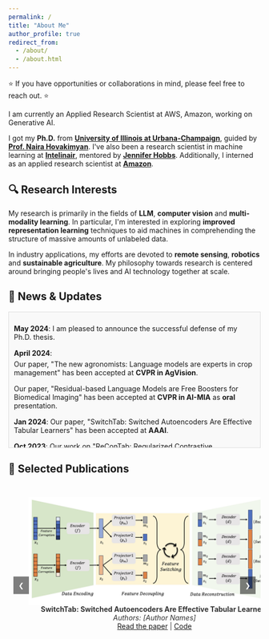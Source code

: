 ```yaml
---
permalink: /
title: "About Me"
author_profile: true
redirect_from: 
  - /about/
  - /about.html
---
```


⭐ If you have opportunities or collaborations in mind, please feel free to reach out. ⭐

I am currently an Applied Research Scientist at AWS, Amazon, working on Generative AI.

I got my **Ph.D.** from [**University of Illinois at Urbana-Champaign**](https://illinois.edu/), guided by [**Prof. Naira Hovakimyan**](https://naira.mechse.illinois.edu/sciencex_teams/naira-hovakimyan/). I've also been a research scientist in machine learning at [**Intelinair**](https://www.intelinair.com/), mentored by [**Jennifer Hobbs**](https://scholar.google.com/citations?user=zeWhseAAAAAJ&hl=en). Additionally, I interned as an applied research scientist at [**Amazon**](https://www.amazon.jobs/en/teams/buyer-risk-prevention).

## 🔍 **Research Interests**

My research is primarily in the fields of **LLM**, **computer vision** and **multi-modality learning**. In particular, I'm interested in exploring **improved representation learning** techniques to aid machines in comprehending the structure of massive amounts of unlabeled data.

In industry applications, my efforts are devoted to **remote sensing**, **robotics** and **sustainable agriculture**. My philosophy towards research is centered around bringing people's lives and AI technology together at scale. 



<!-- Scrollable News Section -->
<div class="news-container">
  <h2>📰 News & Updates</h2>
  <div class="news-updates">
    <ul>
      <li><strong>May 2024</strong>: I am pleased to announce the successful defense of my Ph.D. thesis.</li>
      <li><strong>April 2024</strong>:
        <ul>
          <li>Our paper, "The new agronomists: Language models are experts in crop management" has been accepted at <strong>CVPR in AgVision</strong>.</li>
          <li>Our paper, "Residual-based Language Models are Free Boosters for Biomedical Imaging" has been accepted at <strong>CVPR in AI-MIA</strong> as <strong>oral</strong> presentation.</li>
        </ul>
      </li>
      <li><strong>Jan 2024</strong>: Our paper, "SwitchTab: Switched Autoencoders Are Effective Tabular Learners" has been accepted at <strong>AAAI</strong>.</li>
      <li><strong>Oct 2023</strong>: Our work on "ReConTab: Regularized Contrastive Representation Learning for Tabular Data" has been accepted at <strong>NeurIPS</strong> workshop.</li>
      <li><strong>September 2023</strong>: Our paper titled "Balanced Training for Sparse GANs" has been accepted at <strong>NeurIPS</strong>.</li>
      <li><strong>July 2023</strong>: 
        <ul>
          <li>Our paper, "Hallucination Improves the Performance of Contrastive Learning," got accepted at <strong>ICCV</strong>. <a href="https://arxiv.org/pdf/2307.12168.pdf">Read the paper here</a>.</li>
          <li>Our work "GenCo: An Auxiliary Generator from Contrastive Learning for Enhanced Few-Shot Learning in Remote Sensing" received the <strong>spotlight</strong> at <strong>ECAI</strong>. <a href="https://arxiv.org/pdf/2307.14612.pdf">Read the paper here</a>.</li>
        </ul>
      </li>
      <li><strong>May 2023</strong>: I'm joining <strong>Amazon</strong> as an Intern Applied Research Scientist.</li>
      <li><strong>April 2023</strong>: 
        <ul>
          <li>Our research on "Optimizing Crop Management with Reinforcement Learning and Imitation Learning" has been accepted at <strong>IJCAI</strong>. <a href="https://arxiv.org/pdf/2209.09991.pdf">Read the paper here</a>.</li>
        </ul>
      </li>
      <li><strong>March 2023</strong>: 
        <ul>
          <li>New paper on <strong>Arxiv</strong> titled "Dynamic Sparse Training for GANs". <a href="https://arxiv.org/pdf/2302.14670.pdf">Read the paper here</a>.</li>
          <li>Our work "Extended Agriculture-Vision: An Extension of a Large Aerial Image Dataset for Agricultural Pattern Analysis" got accepted at <strong>TMLR</strong>. <a href="https://arxiv.org/pdf/2303.02460.pdf">Read the paper here</a>.</li>
        </ul>
      </li>
      <li><strong>June 2022</strong>: Presented our research at <strong>CVPR</strong> in New Orleans.</li>
      <li><strong>May 2022</strong>: 
        <ul>
          <li>Our paper, "Optimizing Nitrogen Management with Deep Reinforcement Learning and Crop Simulations", was accepted for an <strong>oral</strong> presentation at <strong>CVPR in AgVision</strong>. <a href="https://arxiv.org/pdf/2204.10394.pdf">Read the paper here</a>.</li>
        </ul>
      </li>
    </ul>
  </div>
</div>

<!-- CSS to make the news section scrollable and align with previous titles -->
<style>
  .news-container {
    margin: 20px auto;
    width: 100%; /* Align width with previous titles */
    max-width: 800px; /* Adjust width to make it wider */
  }

  .news-updates {
    height: 250px; /* Adjust height for more content */
    overflow-y: scroll; /* Enable vertical scrolling */
    padding: 10px;
    border: 1px solid #ddd;
    background-color: #f9f9f9;
  }

  .news-updates ul {
    list-style-type: none;
    padding: 0;
  }

  .news-updates li {
    margin-bottom: 15px;
  }

  .news-updates li ul {
    margin-top: 5px;
  }

  .news-updates a {
    color: #0066cc;
    text-decoration: none;
  }

  .news-updates a:hover {
    text-decoration: underline;
  }
</style>





## 📑 **Selected Publications**

<div class="carousel">
  <div class="slides">
    <figure>
      <img src="images/Switch.png" alt="SwitchTab: Switched Autoencoders Are Effective Tabular Learners">
      <figcaption>
        <strong>SwitchTab: Switched Autoencoders Are Effective Tabular Learners</strong><br>
        <em>Authors: [Author Names]</em><br>
        <a href="[Paper Link]" target="_blank">Read the paper</a> | 
        <a href="[Code Link]" target="_blank">Code</a>
      </figcaption>
    </figure>
    <figure>
      <img src="images/ExtendedAG.png" alt="Extended Agriculture-Vision Dataset for Agricultural Pattern Analysis">
      <figcaption>
        <strong>Extended Agriculture-Vision Dataset for Agricultural Pattern Analysis</strong><br>
        <em>Authors: [Author Names]</em><br>
        <a href="[Paper Link]" target="_blank">Read the paper</a> | 
        <a href="[Code Link]" target="_blank">Code</a>
      </figcaption>
    </figure>
    <figure>
      <img src="images/LLM_AG.png" alt="LLM-Based Reinforcement Learning for Crop Management">
      <figcaption>
        <strong>LLM-Based Reinforcement Learning for Crop Management</strong><br>
        <em>Authors: [Author Names]</em><br>
        <a href="[Paper Link]" target="_blank">Read the paper</a> | 
        <a href="[Code Link]" target="_blank">Code</a>
      </figcaption>
    </figure>
    <figure>
      <img src="images/Hallucination.png" alt="Hallucination Improves Performance in Contrastive Learning">
      <figcaption>
        <strong>Hallucination Improves Performance in Contrastive Learning</strong><br>
        <em>Authors: [Author Names]</em><br>
        <a href="[Paper Link]" target="_blank">Read the paper</a> | 
        <a href="[Code Link]" target="_blank">Code</a>
      </figcaption>
    </figure>
  </div>
  <button class="carousel-btn prev-btn" onclick="moveSlides(-1)">&#10094;</button>
  <button class="carousel-btn next-btn" onclick="moveSlides(1)">&#10095;</button>
</div>

<script>
  let currentSlide = 0;
  const slides = document.querySelector('.slides');
  const totalSlides = slides.children.length;

  function moveSlides(n) {
    currentSlide = (currentSlide + n + totalSlides) % totalSlides;
    slides.style.transform = `translateX(-${currentSlide * 100}%)`;
  }
</script>

<style>
  .carousel {
    width: 100%;
    max-width: 600px;
    margin: 20px auto;
    position: relative;
    overflow: hidden;
  }

  .carousel img {
    width: 100%;
    max-height: 300px;
    object-fit: contain;
    display: block;
  }

  .slides {
    display: flex;
    transition: transform 0.5s ease-in-out;
    width: 100%;
  }

  figure {
    min-width: 100%;
    text-align: center;
    padding: 10px 0;
  }

  figcaption {
    font-size: 1em;
    color: #333;
    text-align: center;
  }

  .carousel-btn {
    position: absolute;
    top: 50%;
    transform: translateY(-50%);
    background-color: rgba(0, 0, 0, 0.5);
    color: white;
    border: none;
    padding: 10px;
    cursor: pointer;
  }

  .prev-btn {
    left: 10px;
  }

  .next-btn {
    right: 10px;
  }
</style>

